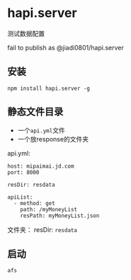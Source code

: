 # hapi.server
测试数据配置

fail to publish as @jiadi0801/hapi.server

## 安装
```
npm install hapi.server -g
```

## 静态文件目录
* 一个`api.yml`文件
* 一个放response的文件夹

api.yml:
```
host: mipaimai.jd.com
port: 8000

resDir: resdata

apiList:
  - method: get
    path: /myMoneyList
    resPath: myMoneyList.json
```

文件夹： resDir: `resdata`

## 启动
```
afs
```
